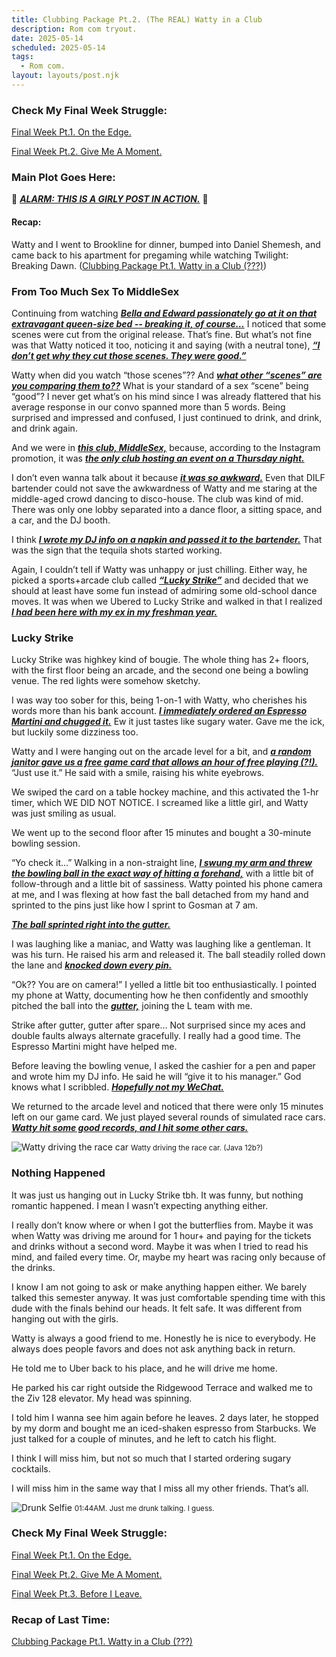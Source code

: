 ```yaml
---
title: Clubbing Package Pt.2. (The REAL) Watty in a Club
description: Rom com tryout.
date: 2025-05-14
scheduled: 2025-05-14
tags:
  - Rom com.
layout: layouts/post.njk
---
```


<h3>Check My Final Week Struggle:</h3>
<a href="{{ '/posts/spring2025finalweekpt1/' | url }}">Final Week Pt.1. On the Edge.</a>

<a href="{{ '/posts/spring2025finalweekpt2/' | url }}">Final Week Pt.2. Give Me A Moment.</a>

<h3>Main Plot Goes Here:</h3>

🚨 ***<u>ALARM: THIS IS A GIRLY POST IN ACTION.***</u> 🚨
<h4>Recap:</h4> Watty and I went to Brookline for dinner, bumped into Daniel Shemesh, and came back to his apartment for pregaming while watching Twilight: Breaking Dawn. (<a href="{{ '/posts/clubbingpackagept1/' | url }}">Clubbing Package Pt.1. Watty in a Club (???)</a>)

<h3>From Too Much Sex To MiddleSex</h3>

Continuing from watching ***<u>Bella and Edward passionately go at it on that extravagant queen-size bed -- breaking it, of course…***</u> I noticed that some scenes were cut from the original release. That’s fine. But what’s not fine was that Watty noticed it too, noticing it and saying (with a neutral tone), ***<u>“I don’t get why they cut those scenes. They were good.”***</u>

Watty when did you watch “those scenes”?? And ***<u>what other “scenes” are you comparing them to??***</u> What is your standard of a sex “scene” being “good”? I never get what’s on his mind since I was already flattered that his average response in our convo spanned more than 5 words. Being surprised and impressed and confused, I just continued to drink, and drink, and drink again.

And we were in ***<u>this club, MiddleSex,***</u> because, according to the Instagram promotion, it was ***<u>the only club hosting an event on a Thursday night.***</u> 

I don’t even wanna talk about it because ***<u>it was so awkward.***</u> Even that DILF bartender could not save the awkwardness of Watty and me staring at the middle-aged crowd dancing to disco-house. The club was kind of mid. There was only one lobby separated into a dance floor, a sitting space, and a car, and the DJ booth.

I think ***<u>I wrote my DJ info on a napkin and passed it to the bartender.***</u> That was the sign that the tequila shots started working.

Again, I couldn’t tell if Watty was unhappy or just chilling. Either way, he picked a sports+arcade club called ***<u>“Lucky Strike”***</u> and decided that we should at least have some fun instead of admiring some old-school dance moves. It was when we Ubered to Lucky Strike and walked in that I realized ***<u>I had been here with my ex in my freshman year.***</u> 

<h3>Lucky Strike</h3>

Lucky Strike was highkey kind of bougie. The whole thing has 2+ floors, with the first floor being an arcade, and the second one being a bowling venue. The red lights were somehow sketchy. 

I was way too sober for this, being 1-on-1 with Watty, who cherishes his words more than his bank account. ***<u>I immediately ordered an Espresso Martini and chugged it.***</u> Ew it just tastes like sugary water. Gave me the ick, but luckily some dizziness too.

Watty and I were hanging out on the arcade level for a bit, and ***<u>a random janitor gave us a free game card that allows an hour of free playing (?!).***</u> “Just use it.” He said with a smile, raising his white eyebrows.

We swiped the card on a table hockey machine, and this activated the 1-hr timer, which WE DID NOT NOTICE. I screamed like a little girl, and Watty was just smiling as usual.

We went up to the second floor after 15 minutes and bought a 30-minute bowling session. 

“Yo check it…” Walking in a non-straight line, ***<u>I swung my arm and threw the bowling ball in the exact way of hitting a forehand,***</u> with a little bit of follow-through and a little bit of sassiness. Watty pointed his phone camera at me, and I was flexing at how fast the ball detached from my hand and sprinted to the pins just like how I sprint to Gosman at 7 am. 

***<u>The ball sprinted right into the gutter.***</u> 

I was laughing like a maniac, and Watty was laughing like a gentleman. It was his turn. He raised his arm and released it. The ball steadily rolled down the lane and ***<u>knocked down every pin.***</u>

“Ok?? You are on camera!” I yelled a little bit too enthusiastically. I pointed my phone at Watty, documenting how he then confidently and smoothly pitched the ball into the ***<u>gutter,***</u> joining the L team with me.

Strike after gutter, gutter after spare… Not surprised since my aces and double faults always alternate gracefully. I really had a good time. The Espresso Martini might have helped me. 

Before leaving the bowling venue, I asked the cashier for a pen and paper and wrote him my DJ info. He said he will “give it to his manager.” God knows what I scribbled. ***<u>Hopefully not my WeChat.***</u>

We returned to the arcade level and noticed that there were only 15 minutes left on our game card. We just played several rounds of simulated race cars. ***<u>Watty hit some good records, and I hit some other cars.***</u>

![Watty driving the race car](/img/blog2.0/watty.jpg)
<small>Watty driving the race car. (Java 12b?)</small>

<h3>Nothing Happened</h3>

It was just us hanging out in Lucky Strike tbh. It was funny, but nothing romantic happened. I mean I wasn’t expecting anything either.

I really don’t know where or when I got the butterflies from. Maybe it was when Watty was driving me around for 1 hour+ and paying for the tickets and drinks without a second word. Maybe it was when I tried to read his mind, and failed every time. Or, maybe my heart was racing only because of the drinks.

I know I am not going to ask or make anything happen either. We barely talked this semester anyway. It was just comfortable spending time with this dude with the finals behind our heads. It felt safe. It was different from hanging out with the girls.

Watty is always a good friend to me. Honestly he is nice to everybody. He always does people favors and does not ask anything back in return. 

He told me to Uber back to his place, and he will drive me home.

He parked his car right outside the Ridgewood Terrace and walked me to the Ziv 128 elevator. My head was spinning.

I told him I wanna see him again before he leaves. 2 days later, he stopped by my dorm and bought me an iced-shaken espresso from Starbucks. We just talked for a couple of minutes, and he left to catch his flight. 

I think I will miss him, but not so much that I started ordering sugary cocktails. 

I will miss him in the same way that I miss all my other friends. That’s all.

![Drunk Selfie](/img/blog2.0/back-drunk.jpg)
<small>01:44AM. Just me drunk talking. I guess.</small>

<h3>Check My Final Week Struggle:</h3>
<a href="{{ '/posts/spring2025finalweekpt1/' | url }}">Final Week Pt.1. On the Edge.</a>

<a href="{{ '/posts/spring2025finalweekpt2/' | url }}">Final Week Pt.2. Give Me A Moment.</a>

<a href="{{ '/posts/spring2025finalweekpt3/' | url }}">Final Week Pt.3. Before I Leave.</a>

<h3>Recap of Last Time:</h3>
<a href="{{ '/posts/clubbingpackagept1/' | url }}">Clubbing Package Pt.1. Watty in a Club (???)</a>


